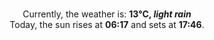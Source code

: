 <p  align="center"><br/>Currently, the weather is: <b> 13°C, <i>light rain</i></b></br>Today, the sun rises at <b>06:17</b> and sets at <b>17:46</b>.</p>